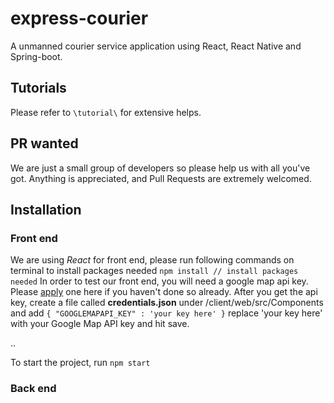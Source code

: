 # express-courier

A unmanned courier service application using React, React Native and Spring-boot.

## Tutorials

Please refer to `\tutorial\` for extensive helps.

## PR wanted

We are just a small group of developers so please help us with all you've got. Anything is appreciated, and Pull Requests are extremely welcomed.

## Installation

### Front end
We are using *React* for front end, please run following commands on terminal to install packages needed
`
npm install // install packages needed
`
In order to test our front end, you will need a google map api key. Please [apply](https://developers.google.com/maps/documentation/javascript/get-api-key) one here if you haven't done so already.
After you get the api key, create a file called **credentials.json** under /client/web/src/Components and add
`
{
    "GOOGLEMAPAPI_KEY" : 'your key here'
}
`
replace 'your key here' with your Google Map API key and hit save. 

..

To start the project, run
`
npm start
`
### Back end